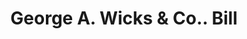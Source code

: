 ---
doi: 10.7916/D8G17BW5
date_other: '1860'
date_other_textual: 1860-1869
form: printed ephemera
genre:
- Invoices
name:
- George A. Wicks & Co.
object_in_context_url: https://biggert.cul.columbia.edu/items/view/ave_biggert_01006
subject_hierarchical_geographic:
- New York, New York, United States
subject_name:
- George A. Wicks & Co.
title: George A. Wicks & Co.. Bill
sort_title: George A. Wicks & Co.. Bill
call_number: ave_biggert_01006
coordinates:
- 40.71277777777778,-74.00583333333333
pid: ave_biggert_01006
identifiers: ave_biggert_01006
canvas_id: ldpd:396274
permalink: "/items/ave_biggert_01006/"
layout: iiif-image-page
---